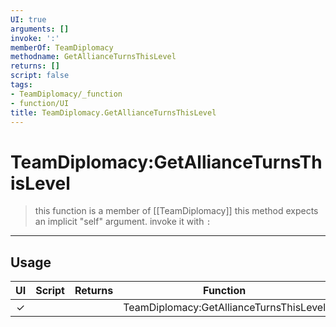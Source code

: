 ```yaml
---
UI: true
arguments: []
invoke: ':'
memberOf: TeamDiplomacy
methodname: GetAllianceTurnsThisLevel
returns: []
script: false
tags:
- TeamDiplomacy/_function
- function/UI
title: TeamDiplomacy.GetAllianceTurnsThisLevel
---
```

# TeamDiplomacy:GetAllianceTurnsThisLevel
> this function is a member of [[TeamDiplomacy]]
> this method expects an implicit "self" argument. invoke it with `:`
-----
## Usage
|  UI | Script | Returns | Function | Arguments |
|:---:|:------:|-------:|:--------:|:---------|
|✓| ||TeamDiplomacy:GetAllianceTurnsThisLevel||

